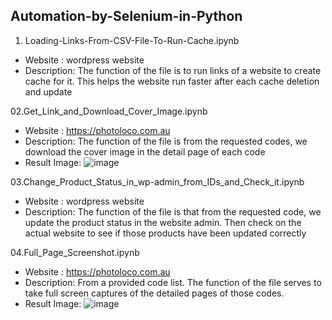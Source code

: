## Automation-by-Selenium-in-Python

01. Loading-Links-From-CSV-File-To-Run-Cache.ipynb
   - Website : wordpress website
   - Description: The function of the file is to run links of a website to create cache for it. This helps the website run faster after each cache deletion and update

02.Get_Link_and_Download_Cover_Image.ipynb
   - Website : https://photoloco.com.au
   - Description: The function of the file is from the requested codes, we download the cover image in the detail page of each code
   - Result Image:
![image](https://github.com/JangDai44/Automation-by-Selenium-in-Python/assets/69681508/3fcb5ab9-94b8-41ce-934f-14468077aa45)

03.Change_Product_Status_in_wp-admin_from_IDs_and_Check_it.ipynb
   - Website : wordpress website
   - Description: The function of the file is that from the requested code, we update the product status in the website admin. Then check on the actual website to see if those products have been updated correctly

04.Full_Page_Screenshot.ipynb
   - Website : https://photoloco.com.au
   - Description: From a provided code list. The function of the file serves to take full screen captures of the detailed pages of those codes.
   - Result Image:
   ![image](https://github.com/JangDai44/Automation-by-Selenium-in-Python/assets/69681508/3d7d513b-ef4d-4274-8b17-473f0ab6402a)
